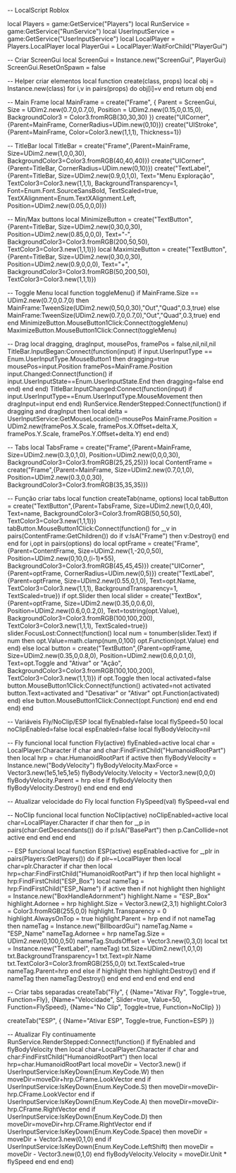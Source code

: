 -- LocalScript Roblox

local Players = game:GetService("Players")
local RunService = game:GetService("RunService")
local UserInputService = game:GetService("UserInputService")
local LocalPlayer = Players.LocalPlayer
local PlayerGui = LocalPlayer:WaitForChild("PlayerGui")

-- Criar ScreenGui
local ScreenGui = Instance.new("ScreenGui", PlayerGui)
ScreenGui.ResetOnSpawn = false

-- Helper criar elementos
local function create(class, props)
    local obj = Instance.new(class)
    for i,v in pairs(props) do obj[i]=v end
    return obj
end

-- Main Frame
local MainFrame = create("Frame", {
    Parent = ScreenGui,
    Size = UDim2.new(0.7,0,0.7,0),
    Position = UDim2.new(0.15,0,0.15,0),
    BackgroundColor3 = Color3.fromRGB(30,30,30)
})
create("UICorner",{Parent=MainFrame, CornerRadius=UDim.new(0,10)})
create("UIStroke",{Parent=MainFrame, Color=Color3.new(1,1,1), Thickness=1})

-- TitleBar
local TitleBar = create("Frame",{Parent=MainFrame, Size=UDim2.new(1,0,0,30), BackgroundColor3=Color3.fromRGB(40,40,40)})
create("UICorner",{Parent=TitleBar, CornerRadius=UDim.new(0,10)})
create("TextLabel",{Parent=TitleBar, Size=UDim2.new(0.9,0,1,0), Text="Menu Exploração", TextColor3=Color3.new(1,1,1), BackgroundTransparency=1, Font=Enum.Font.SourceSansBold, TextScaled=true, TextXAlignment=Enum.TextXAlignment.Left, Position=UDim2.new(0.05,0,0,0)})

-- Min/Max buttons
local MinimizeButton = create("TextButton",{Parent=TitleBar, Size=UDim2.new(0,30,0,30), Position=UDim2.new(0.85,0,0,0), Text="-", BackgroundColor3=Color3.fromRGB(200,50,50), TextColor3=Color3.new(1,1,1)})
local MaximizeButton = create("TextButton",{Parent=TitleBar, Size=UDim2.new(0,30,0,30), Position=UDim2.new(0.9,0,0,0), Text="+", BackgroundColor3=Color3.fromRGB(50,200,50), TextColor3=Color3.new(1,1,1)})

-- Toggle Menu
local function toggleMenu()
    if MainFrame.Size == UDim2.new(0.7,0,0.7,0) then
        MainFrame:TweenSize(UDim2.new(0,50,0,30),"Out","Quad",0.3,true)
    else
        MainFrame:TweenSize(UDim2.new(0.7,0,0.7,0),"Out","Quad",0.3,true)
    end
end
MinimizeButton.MouseButton1Click:Connect(toggleMenu)
MaximizeButton.MouseButton1Click:Connect(toggleMenu)

-- Drag
local dragging, dragInput, mousePos, framePos = false,nil,nil,nil
TitleBar.InputBegan:Connect(function(input)
    if input.UserInputType == Enum.UserInputType.MouseButton1 then
        dragging=true
        mousePos=input.Position
        framePos=MainFrame.Position
        input.Changed:Connect(function()
            if input.UserInputState==Enum.UserInputState.End then dragging=false end
        end)
    end
end)
TitleBar.InputChanged:Connect(function(input)
    if input.UserInputType==Enum.UserInputType.MouseMovement then dragInput=input end
end)
RunService.RenderStepped:Connect(function()
    if dragging and dragInput then
        local delta = UserInputService:GetMouseLocation()-mousePos
        MainFrame.Position = UDim2.new(framePos.X.Scale, framePos.X.Offset+delta.X, framePos.Y.Scale, framePos.Y.Offset+delta.Y)
    end
end)

-- Tabs
local TabsFrame = create("Frame",{Parent=MainFrame, Size=UDim2.new(0.3,0,1,0), Position=UDim2.new(0,0,0,30), BackgroundColor3=Color3.fromRGB(25,25,25)})
local ContentFrame = create("Frame",{Parent=MainFrame, Size=UDim2.new(0.7,0,1,0), Position=UDim2.new(0.3,0,0,30), BackgroundColor3=Color3.fromRGB(35,35,35)})

-- Função criar tabs
local function createTab(name, options)
    local tabButton = create("TextButton",{Parent=TabsFrame, Size=UDim2.new(1,0,0,40), Text=name, BackgroundColor3=Color3.fromRGB(50,50,50), TextColor3=Color3.new(1,1,1)})
    tabButton.MouseButton1Click:Connect(function()
        for _,v in pairs(ContentFrame:GetChildren()) do if v:IsA("Frame") then v:Destroy() end end
        for i,opt in pairs(options) do
            local optFrame = create("Frame",{Parent=ContentFrame, Size=UDim2.new(1,-20,0,50), Position=UDim2.new(0,10,0,(i-1)*55), BackgroundColor3=Color3.fromRGB(45,45,45)})
            create("UICorner",{Parent=optFrame, CornerRadius=UDim.new(0,5)})
            create("TextLabel",{Parent=optFrame, Size=UDim2.new(0.55,0,1,0), Text=opt.Name, TextColor3=Color3.new(1,1,1), BackgroundTransparency=1, TextScaled=true})
            if opt.Slider then
                local slider = create("TextBox",{Parent=optFrame, Size=UDim2.new(0.35,0,0.6,0), Position=UDim2.new(0.6,0,0.2,0), Text=tostring(opt.Value), BackgroundColor3=Color3.fromRGB(100,100,200), TextColor3=Color3.new(1,1,1), TextScaled=true})
                slider.FocusLost:Connect(function()
                    local num = tonumber(slider.Text)
                    if num then opt.Value=math.clamp(num,0,100) opt.Function(opt.Value) end
                end)
            else
                local button = create("TextButton",{Parent=optFrame, Size=UDim2.new(0.35,0,0.8,0), Position=UDim2.new(0.6,0,0.1,0), Text=opt.Toggle and "Ativar" or "Ação", BackgroundColor3=Color3.fromRGB(100,100,200), TextColor3=Color3.new(1,1,1)})
                if opt.Toggle then
                    local activated=false
                    button.MouseButton1Click:Connect(function()
                        activated=not activated
                        button.Text=activated and "Desativar" or "Ativar"
                        opt.Function(activated)
                    end)
                else
                    button.MouseButton1Click:Connect(opt.Function)
                end
            end
        end
    end)
end

-- Variáveis Fly/NoClip/ESP
local flyEnabled=false
local flySpeed=50
local noClipEnabled=false
local espEnabled=false
local flyBodyVelocity=nil

-- Fly funcional
local function Fly(active)
    flyEnabled=active
    local char = LocalPlayer.Character
    if char and char:FindFirstChild("HumanoidRootPart") then
        local hrp = char.HumanoidRootPart
        if active then
            flyBodyVelocity = Instance.new("BodyVelocity")
            flyBodyVelocity.MaxForce = Vector3.new(1e5,1e5,1e5)
            flyBodyVelocity.Velocity = Vector3.new(0,0,0)
            flyBodyVelocity.Parent = hrp
        else
            if flyBodyVelocity then flyBodyVelocity:Destroy() end
        end
    end
end

-- Atualizar velocidade do Fly
local function FlySpeed(val)
    flySpeed=val
end

-- NoClip funcional
local function NoClip(active)
    noClipEnabled=active
    local char=LocalPlayer.Character
    if char then
        for _,p in pairs(char:GetDescendants()) do
            if p:IsA("BasePart") then
                p.CanCollide=not active
            end
        end
    end
end

-- ESP funcional
local function ESP(active)
    espEnabled=active
    for _,plr in pairs(Players:GetPlayers()) do
        if plr~=LocalPlayer then
            local char=plr.Character
            if char then
                local hrp=char:FindFirstChild("HumanoidRootPart")
                if hrp then
                    local highlight = hrp:FindFirstChild("ESP_Box")
                    local nameTag = hrp:FindFirstChild("ESP_Name")
                    if active then
                        if not highlight then
                            highlight = Instance.new("BoxHandleAdornment")
                            highlight.Name = "ESP_Box"
                            highlight.Adornee = hrp
                            highlight.Size = Vector3.new(2,3,1)
                            highlight.Color3 = Color3.fromRGB(255,0,0)
                            highlight.Transparency = 0
                            highlight.AlwaysOnTop = true
                            highlight.Parent = hrp
                        end
                        if not nameTag then
                            nameTag = Instance.new("BillboardGui")
                            nameTag.Name = "ESP_Name"
                            nameTag.Adornee = hrp
                            nameTag.Size = UDim2.new(0,100,0,50)
                            nameTag.StudsOffset = Vector3.new(0,3,0)
                            local txt = Instance.new("TextLabel", nameTag)
                            txt.Size=UDim2.new(1,0,1,0)
                            txt.BackgroundTransparency=1
                            txt.Text=plr.Name
                            txt.TextColor3=Color3.fromRGB(255,0,0)
                            txt.TextScaled=true
                            nameTag.Parent=hrp
                        end
                    else
                        if highlight then highlight:Destroy() end
                        if nameTag then nameTag:Destroy() end
                    end
                end
            end
        end
    end
end

-- Criar tabs separadas
createTab("Fly", {
    {Name="Ativar Fly", Toggle=true, Function=Fly},
    {Name="Velocidade", Slider=true, Value=50, Function=FlySpeed},
    {Name="No Clip", Toggle=true, Function=NoClip}
})

createTab("ESP", {
    {Name="Ativar ESP", Toggle=true, Function=ESP}
})

-- Atualizar Fly continuamente
RunService.RenderStepped:Connect(function()
    if flyEnabled and flyBodyVelocity then
        local char=LocalPlayer.Character
        if char and char:FindFirstChild("HumanoidRootPart") then
            local hrp=char.HumanoidRootPart
            local moveDir = Vector3.new()
            if UserInputService:IsKeyDown(Enum.KeyCode.W) then moveDir=moveDir+hrp.CFrame.LookVector end
            if UserInputService:IsKeyDown(Enum.KeyCode.S) then moveDir=moveDir-hrp.CFrame.LookVector end
            if UserInputService:IsKeyDown(Enum.KeyCode.A) then moveDir=moveDir-hrp.CFrame.RightVector end
            if UserInputService:IsKeyDown(Enum.KeyCode.D) then moveDir=moveDir+hrp.CFrame.RightVector end
            if UserInputService:IsKeyDown(Enum.KeyCode.Space) then moveDir = moveDir + Vector3.new(0,1,0) end
            if UserInputService:IsKeyDown(Enum.KeyCode.LeftShift) then moveDir = moveDir - Vector3.new(0,1,0) end
            flyBodyVelocity.Velocity = moveDir.Unit * flySpeed
        end
    end
end)
